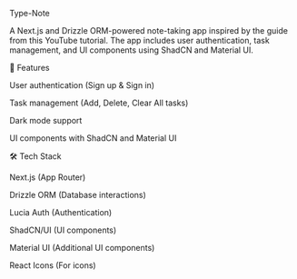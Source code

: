Type-Note

A Next.js and Drizzle ORM-powered note-taking app inspired by the guide from this YouTube tutorial. The app includes user authentication, task management, and UI components using ShadCN and Material UI.

🚀 Features

User authentication (Sign up & Sign in)

Task management (Add, Delete, Clear All tasks)

Dark mode support

UI components with ShadCN and Material UI


🛠 Tech Stack

Next.js (App Router)

Drizzle ORM (Database interactions)

Lucia Auth (Authentication)

ShadCN/UI (UI components)

Material UI (Additional UI components)

React Icons (For icons)
